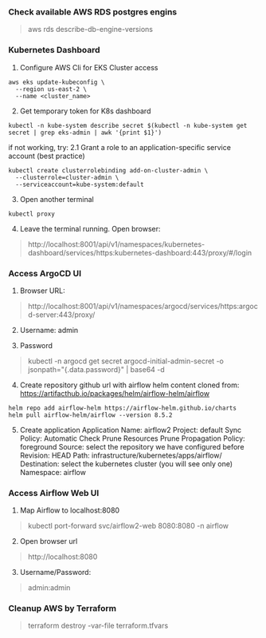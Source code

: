 ### Check available AWS RDS postgres engins
> aws rds describe-db-engine-versions

### Kubernetes Dashboard 
1. Configure AWS Cli for EKS Cluster access
```
aws eks update-kubeconfig \ 
  --region us-east-2 \ 
  --name <cluster_name>
```

2. Get temporary token for K8s dashboard
```
kubectl -n kube-system describe secret $(kubectl -n kube-system get secret | grep eks-admin | awk '{print $1}')
```

if not working, try:
2.1 Grant a role to an application-specific service account (best practice)
```
kubectl create clusterrolebinding add-on-cluster-admin \
  --clusterrole=cluster-admin \
  --serviceaccount=kube-system:default
```


3. Open another terminal
```
kubectl proxy
```

4. Leave the terminal running. Open browser:
> http://localhost:8001/api/v1/namespaces/kubernetes-dashboard/services/https:kubernetes-dashboard:443/proxy/#/login

### Access ArgoCD UI
1. Browser URL:
> http://localhost:8001/api/v1/namespaces/argocd/services/https:argocd-server:443/proxy/

2. Username: admin

3. Password
> kubectl -n argocd get secret argocd-initial-admin-secret -o jsonpath="{.data.password}" | base64 -d

4. Create repository
github url with airflow helm content cloned from: https://artifacthub.io/packages/helm/airflow-helm/airflow

```
helm repo add airflow-helm https://airflow-helm.github.io/charts
helm pull airflow-helm/airflow --version 8.5.2
```

5. Create application
Application Name: airflow2
Project: default
Sync Policy: Automatic
Check Prune Resources
Prune Propagation Policy: foreground
Source: select the repository we have configured before
Revision: HEAD
Path: infrastructure/kubernetes/apps/airflow/
Destination: select the kubernetes cluster (you will see only one)
Namespace: airflow

### Access Airflow Web UI
1. Map Airflow to localhost:8080
> kubectl port-forward svc/airflow2-web 8080:8080 -n airflow

2. Open browser url
> http://localhost:8080

3. Username/Password: 
> admin:admin

### Cleanup AWS by Terraform
> terraform destroy -var-file terraform.tfvars
